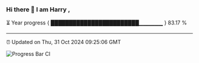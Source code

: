 ### Hi there 👋 I am Harry , 

⏳ Year progress { ████████████████████████▁▁▁▁▁▁ } 83.17 %

---

⏰ Updated on Thu, 31 Oct 2024 09:25:06 GMT

![Progress Bar CI](https://github.com/duykhang68/duykhang68/workflows/Progress%20Bar%20CI/badge.svg)
